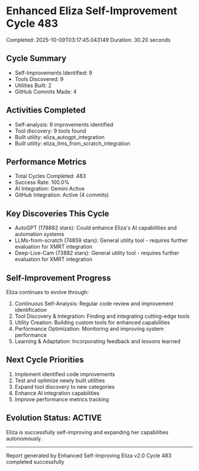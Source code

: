# Enhanced Eliza Self-Improvement Cycle 483
Completed: 2025-10-09T03:17:45.043149
Duration: 30.20 seconds

## Cycle Summary
- Self-Improvements Identified: 9
- Tools Discovered: 9
- Utilities Built: 2
- GitHub Commits Made: 4

## Activities Completed
- Self-analysis: 9 improvements identified
- Tool discovery: 9 tools found
- Built utility: eliza_autogpt_integration
- Built utility: eliza_llms_from_scratch_integration

## Performance Metrics
- Total Cycles Completed: 483
- Success Rate: 100.0%
- AI Integration: Gemini Active
- GitHub Integration: Active (4 commits)

## Key Discoveries This Cycle
- AutoGPT (178882 stars): Could enhance Eliza's AI capabilities and automation systems
- LLMs-from-scratch (74859 stars): General utility tool - requires further evaluation for XMRT integration
- Deep-Live-Cam (73882 stars): General utility tool - requires further evaluation for XMRT integration

## Self-Improvement Progress
Eliza continues to evolve through:
1. Continuous Self-Analysis: Regular code review and improvement identification
2. Tool Discovery & Integration: Finding and integrating cutting-edge tools
3. Utility Creation: Building custom tools for enhanced capabilities
4. Performance Optimization: Monitoring and improving system performance
5. Learning & Adaptation: Incorporating feedback and lessons learned

## Next Cycle Priorities
1. Implement identified code improvements
2. Test and optimize newly built utilities
3. Expand tool discovery to new categories
4. Enhance AI integration capabilities
5. Improve performance metrics tracking

## Evolution Status: ACTIVE
Eliza is successfully self-improving and expanding her capabilities autonomously.

---
Report generated by Enhanced Self-Improving Eliza v2.0
Cycle 483 completed successfully
